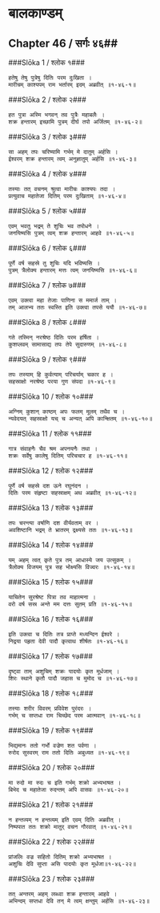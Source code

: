 बालकाण्डम्
===============================


## Chapter 46  / सर्गः ४६##


###Slōka 1 / श्लोक १###


    हतेषु तेषु पुत्रेषु दितिः परम दुःखिता ।
    मारीचम् काश्यपम् राम भर्तारम् इदम् अब्रवीत् ॥१-४६-१॥


###Slōka 2 / श्लोक २###


    हत पुत्रा अस्मि भगवन् तव पुत्रैः महाबलैः ।
    शक्र हन्तारम् इच्छामि पुत्रम् दीर्घ तपो अर्जितम् ॥१-४६-२॥


###Slōka 3 / श्लोक ३###


    सा अहम् तपः चरिष्यामि गर्भम् मे दातुम् अर्हसि ।
    ईश्वरम् शक्र हन्तारम् त्वम् अनुज्ञातुम् अर्हसि ॥१-४६-३॥


###Slōka 4 / श्लोक ४###


    तस्याः तत् वचनम् श्रुत्वा मारीचः काश्यपः तदा ।
    प्रत्युवाच महातेजा दितिम् परम दुःखिताम् ॥१-४६-४॥


###Slōka 5 / श्लोक ५###


    एवम् भवतु भद्रम् ते शुचिः भव तपोधने ।
    जनयिष्यसि पुत्रम् त्वम् शक्र हन्तारम् आहवे ॥१-४६-५॥


###Slōka 6 / श्लोक ६###


    पूर्णे वर्ष सहस्रे तु शुचिः यदि भविष्यसि ।
    पुत्रम् त्रैलोक्य हन्तारम् मत्तः त्वम् जनयिष्यसि ॥१-४६-६॥


###Slōka 7 / श्लोक ७###


    एवम् उक्त्वा महा तेजाः पाणिना स ममार्ज ताम् ।
    तम् आलभ्य ततः स्वस्ति इति उक्त्वा तपसे ययौ ॥१-४६-७॥


###Slōka 8 / श्लोक ८###


    गते तस्मिन् नरश्रेष्ठ दितिः परम हर्षिता ।
    कुशप्लवम् सामासाद्य तपः तेपे सुदारुणम् ॥१-४६-८॥


###Slōka 9 / श्लोक ९###


    तपः तस्याम् हि कुर्वत्याम् परिचर्याम् चकार ह ।
    सहस्राक्षो नरश्रेष्ठ परया गुण संपदा ॥१-४६-९॥


###Slōka 10 / श्लोक १०###


    अग्निम् कुशान् काष्ठम् अपः फलम् मूलम् तथैव च ।
    न्यवेदयत् सहस्राक्षो यच् च अन्यत् अपि कान्क्षितम् ॥१-४६-१०॥


###Slōka 11 / श्लोक ११###


    गात्र संवाहनैः चैव श्रम अपनयनैः तथा ।
    शक्रः सर्वेषु कालेषु दितिम् परिचचार ह ॥१-४६-११॥


###Slōka 12 / श्लोक १२###


    पूर्णे वर्ष सहस्रे दश ऊने रघुनंदन ।
    दितिः परम संहृष्टा सहस्राक्षम् अथ अब्रवीत् ॥१-४६-१२॥


###Slōka 13 / श्लोक १३###


    तपः चरन्त्या वर्षाणि दश वीर्यवताम् वर ।
    अवशिष्टानि भद्रम् ते भ्रातरम् द्रक्ष्यसे ततः ॥१-४६-१३॥


###Slōka 14 / श्लोक १४###


    यम् अहम् त्वत् कृते पुत्र तम् आधास्ये जय उत्सुकम् ।
    त्रैलोक्य विजयम् पुत्र सह भोक्ष्यसि विज्वरः ॥१-४६-१४॥


###Slōka 15 / श्लोक १५###


    याचितेन सुरश्रेष्ट पित्रा तव माहात्मना ।
    वरो वर्ष सस्र अन्ते मम दत्तः सुतम् प्रति ॥१-४६-१५॥


###Slōka 16 / श्लोक १६###


    इति उक्त्वा च दितिः तत्र प्राप्ते मध्यन्दिन ईश्वरे ।
    निद्रया पहृता देवी पादौ कृत्वाथ शीर्षतः ॥१-४६-१६॥


###Slōka 17 / श्लोक १७###


    दृष्ट्वा ताम् अशुचिम् शक्रः पादयोः कृत मूर्धजाम् ।
    शिरः स्थाने कृतौ पादौ जहास च मुमोद च ॥१-४६-१७॥


###Slōka 18 / श्लोक १८###


    तस्याः शरीर विवरम् प्रविवेश पुरंदरः ।
    गर्भम् च सप्तधा राम चिच्छेद परम आत्मवान् ॥१-४६-१८॥


###Slōka 19 / श्लोक १९###


    भिद्यमानः ततो गर्भो वज्रेण शत पर्वणा ।
    रुरोद सुस्वरम् राम ततो दितिः अबुध्यत ॥१-४६-१९॥


###Slōka 20 / श्लोक २०###


    मा रुदो मा रुदः च इति गर्भम् शक्रो अभ्यभाषत ।
    बिभेद च महातेजा रुदन्तम् अपि वासवः ॥१-४६-२०॥


###Slōka 21 / श्लोक २१###


    न हन्तव्यम् न हन्तव्यम् इति एवम् दितिः अब्रवीत् ।
    निष्पपात ततः शक्रो मातुर् वचन गौरवात् ॥१-४६-२१॥


###Slōka 22 / श्लोक २२###


    प्रांजलिः वज्र सहितो दितिम् शक्रो अभ्यभाषत ।
    अशुचिः देवि सुप्ता असि पादयोः कृत मूर्धजा॥१-४६-२२॥


###Slōka 23 / श्लोक २३###


    तत् अन्तरम् अहम् लब्ध्वा शक्र हन्तारम् आहवे ।
    अभिन्दम् सप्तधा देवि तन् मे त्वम् क्षन्तुम् अर्हसि ॥१-४६-२३॥


